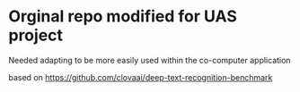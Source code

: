 # Orginal repo modified for UAS project

Needed adapting to be more easily used within the co-computer application

based on https://github.com/clovaai/deep-text-recognition-benchmark
